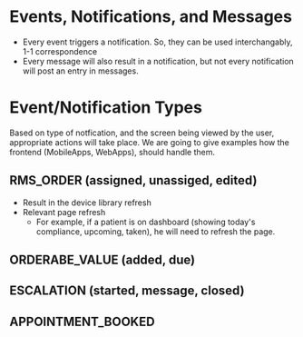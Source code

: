 # Events, Notifications, and Messages

- Every event triggers a notification. So, they can be used interchangably, 1-1 correspondence
- Every message will also result in a notification, but not every notification will post an entry in messages.

# Event/Notification Types

Based on type of notfication, and the screen being viewed by the user, appropriate actions will take place.
We are going to give examples how the frontend (MobileApps, WebApps), should handle them.

## RMS_ORDER (assigned, unassiged, edited)

- Result in the device library refresh
- Relevant page refresh
  - For example, if a patient is on dashboard (showing today's compliance, upcoming, taken), he will need
    to refresh the page.

## ORDERABE_VALUE (added, due)

## ESCALATION (started, message, closed)

## APPOINTMENT_BOOKED
